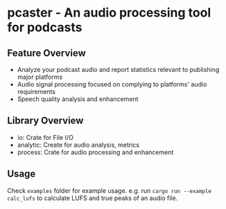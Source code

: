 # pcaster - An audio processing tool for podcasts

## Feature Overview

- Analyze your podcast audio and report statistics relevant to publishing major platforms
- Audio signal processing focused on complying to platforms' audio requirements
- Speech quality analysis and enhancement

## Library Overview

- io: Crate for File I/O
- analytic: Create for audio analysis, metrics
- process: Crate for audio processing and enhancement

## Usage

Check `examples` folder for example usage. e.g. run `cargo run --example calc_lufs` to 
calculate LUFS and true peaks of an audio file.